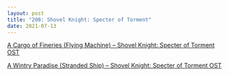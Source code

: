 ```yaml
---
layout: post
title: "208: Shovel Knight: Specter of Torment"
date: 2021-07-13
---
```


[A Cargo of Fineries (Flying Machine) – Shovel Knight: Specter of Torment OST](https://youtu.be/-v1WTgPvuCY)  

[A Wintry Paradise (Stranded Ship) – Shovel Knight: Specter of Torment OST](https://youtu.be/SxnC6nU7ZQg)
